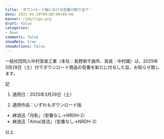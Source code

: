 ```yaml
---
title: 'ダウンロード版における型番の割り当て'
date: 2025-03-29T00:00:00+09:00
banner: /img/logo.png
draft: false
categories:
- News
comments: false
showMeta: true
showActions: false
---
```


一般社団同人中村音楽工業（本社：長野県千曲市、局長：中村颯）は、2025年3月29日（土）付でダウンロード商品の型番を新たに付与した旨、お知らせ致します。

記
1. 適用日：2025年3月29日（土）

2. 適用作品：いずれもダウンロード版
- 麻浪迅「月影」（型番なし→NRDH-2）
- 麻浪迅「Alma/哀流」（型番なし→NRDH-3）

以上
